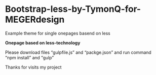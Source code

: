 # Bootstrap-less-by-TymonQ-for-MEGERdesign
Example theme for single onepages basend on less 

<b>Onepage based on less-technology</b>

Please download files <q>gulpfile.js</q> and <q>packge.json</q> and run command <q>npm install</q> and <q>gulp</q>

Thanks for visits my project
